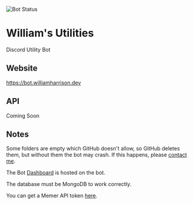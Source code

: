 ![Bot Status](https://img.shields.io/uptimerobot/status/m791858381-69136b76cb9eee94f12249fc?label=Bot&style=for-the-badge)

# William's Utilities
Discord Utility Bot

## Website
https://bot.williamharrison.dev

## API
Coming Soon

## Notes
Some folders are empty which GitHub doesn't allow, so GitHub deletes them, but without them the bot may crash.
If this happens, please [contact me](mailto:william@williamharrison.dev).

The Bot [Dashboard](https://bot.williamharrison.dev) is hosted on the bot.

The database must be MongoDB to work correctly.

You can get a Memer API token [here](https://memer-api.js.org/).
